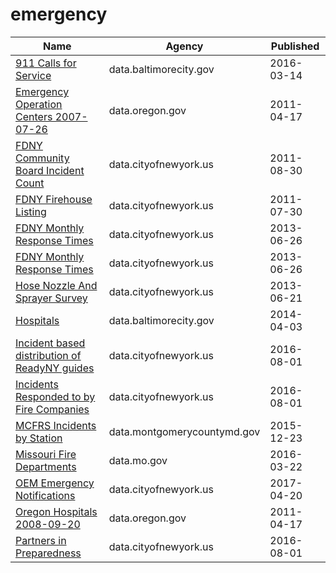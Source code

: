# emergency

Name | Agency | Published
---- | ---- | ---------
[911 Calls for Service](../socrata/xviu-ezkt.md) | data.baltimorecity.gov | 2016-03-14
[Emergency Operation Centers 2007-07-26](../socrata/pjn6-jprb.md) | data.oregon.gov | 2011-04-17
[FDNY Community Board Incident Count](../socrata/rtc6-e7ff.md) | data.cityofnewyork.us | 2011-08-30
[FDNY Firehouse Listing](../socrata/hc8x-tcnd.md) | data.cityofnewyork.us | 2011-07-30
[FDNY Monthly Response Times](../socrata/j34j-vqvt.md) | data.cityofnewyork.us | 2013-06-26
[FDNY Monthly Response Times](../socrata/j34j-vqvt.md) | data.cityofnewyork.us | 2013-06-26
[Hose Nozzle And Sprayer Survey](../socrata/ijru-c88e.md) | data.cityofnewyork.us | 2013-06-21
[Hospitals](../socrata/g9ck-7zns.md) | data.baltimorecity.gov | 2014-04-03
[Incident based distribution of ReadyNY guides](../socrata/mqd6-mvf7.md) | data.cityofnewyork.us | 2016-08-01
[Incidents Responded to by Fire Companies](../socrata/tm6d-hbzd.md) | data.cityofnewyork.us | 2016-08-01
[MCFRS Incidents by Station](../socrata/mf5d-mtzf.md) | data.montgomerycountymd.gov | 2015-12-23
[Missouri Fire Departments](../socrata/gbr4-c765.md) | data.mo.gov | 2016-03-22
[OEM Emergency Notifications](../socrata/8vv7-7wx3.md) | data.cityofnewyork.us | 2017-04-20
[Oregon Hospitals 2008-09-20](../socrata/s2vy-pvyp.md) | data.oregon.gov | 2011-04-17
[Partners in Preparedness](../socrata/h4jn-x3ty.md) | data.cityofnewyork.us | 2016-08-01

